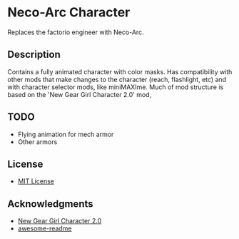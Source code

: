 # Neco-Arc Character

Replaces the factorio engineer with Neco-Arc.


## Description

Contains a fully animated character with color masks.
Has compatibility with other mods that make changes to the character (reach, flashlight, etc) and with character selector mods, like miniMAXIme.
Much of mod structure is based on the 'New Gear Girl Character 2.0' mod,


## TODO
- Flying animation for mech armor
- Other armors


## License
* [MIT License](https://opensource.org/license/MIT)

## Acknowledgments

* [New Gear Girl Character 2.0](https://mods.factorio.com/mod/NewGirlCharacter-port)
* [awesome-readme](https://github.com/matiassingers/awesome-readme)
